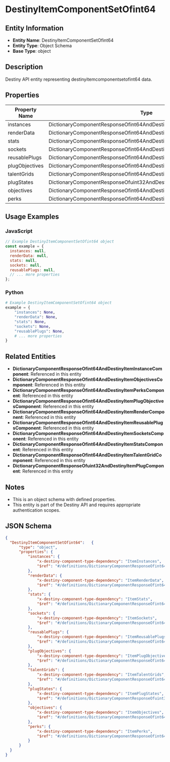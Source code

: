 # DestinyItemComponentSetOfint64

## Entity Information
- **Entity Name**: DestinyItemComponentSetOfint64
- **Entity Type**: Object Schema
- **Base Type**: object

## Description
Destiny API entity representing destinyitemcomponentsetofint64 data.

## Properties

| Property Name | Type | Description | Required |
|---------------|------|-------------|----------|
| instances | DictionaryComponentResponseOfint64AndDestinyItemInstanceComponent |  | No |
| renderData | DictionaryComponentResponseOfint64AndDestinyItemRenderComponent |  | No |
| stats | DictionaryComponentResponseOfint64AndDestinyItemStatsComponent |  | No |
| sockets | DictionaryComponentResponseOfint64AndDestinyItemSocketsComponent |  | No |
| reusablePlugs | DictionaryComponentResponseOfint64AndDestinyItemReusablePlugsComponent |  | No |
| plugObjectives | DictionaryComponentResponseOfint64AndDestinyItemPlugObjectivesComponent |  | No |
| talentGrids | DictionaryComponentResponseOfint64AndDestinyItemTalentGridComponent |  | No |
| plugStates | DictionaryComponentResponseOfuint32AndDestinyItemPlugComponent |  | No |
| objectives | DictionaryComponentResponseOfint64AndDestinyItemObjectivesComponent |  | No |
| perks | DictionaryComponentResponseOfint64AndDestinyItemPerksComponent |  | No |

## Usage Examples

### JavaScript
```javascript
// Example DestinyItemComponentSetOfint64 object
const example = {
  instances: null,
  renderData: null,
  stats: null,
  sockets: null,
  reusablePlugs: null,
  // ... more properties
};
```

### Python
```python
# Example DestinyItemComponentSetOfint64 object
example = {
    "instances": None,
    "renderData": None,
    "stats": None,
    "sockets": None,
    "reusablePlugs": None,
    # ... more properties
}
```

## Related Entities
- **DictionaryComponentResponseOfint64AndDestinyItemInstanceComponent**: Referenced in this entity
- **DictionaryComponentResponseOfint64AndDestinyItemObjectivesComponent**: Referenced in this entity
- **DictionaryComponentResponseOfint64AndDestinyItemPerksComponent**: Referenced in this entity
- **DictionaryComponentResponseOfint64AndDestinyItemPlugObjectivesComponent**: Referenced in this entity
- **DictionaryComponentResponseOfint64AndDestinyItemRenderComponent**: Referenced in this entity
- **DictionaryComponentResponseOfint64AndDestinyItemReusablePlugsComponent**: Referenced in this entity
- **DictionaryComponentResponseOfint64AndDestinyItemSocketsComponent**: Referenced in this entity
- **DictionaryComponentResponseOfint64AndDestinyItemStatsComponent**: Referenced in this entity
- **DictionaryComponentResponseOfint64AndDestinyItemTalentGridComponent**: Referenced in this entity
- **DictionaryComponentResponseOfuint32AndDestinyItemPlugComponent**: Referenced in this entity

## Notes
- This is an object schema with defined properties.
- This entity is part of the Destiny API and requires appropriate authentication scopes.

## JSON Schema
```json
{
  "DestinyItemComponentSetOfint64":   {
      "type": "object",
      "properties": {
          "instances": {
              "x-destiny-component-type-dependency": "ItemInstances",
              "$ref": "#/definitions/DictionaryComponentResponseOfint64AndDestinyItemInstanceComponent"
          },
          "renderData": {
              "x-destiny-component-type-dependency": "ItemRenderData",
              "$ref": "#/definitions/DictionaryComponentResponseOfint64AndDestinyItemRenderComponent"
          },
          "stats": {
              "x-destiny-component-type-dependency": "ItemStats",
              "$ref": "#/definitions/DictionaryComponentResponseOfint64AndDestinyItemStatsComponent"
          },
          "sockets": {
              "x-destiny-component-type-dependency": "ItemSockets",
              "$ref": "#/definitions/DictionaryComponentResponseOfint64AndDestinyItemSocketsComponent"
          },
          "reusablePlugs": {
              "x-destiny-component-type-dependency": "ItemReusablePlugs",
              "$ref": "#/definitions/DictionaryComponentResponseOfint64AndDestinyItemReusablePlugsComponent"
          },
          "plugObjectives": {
              "x-destiny-component-type-dependency": "ItemPlugObjectives",
              "$ref": "#/definitions/DictionaryComponentResponseOfint64AndDestinyItemPlugObjectivesComponent"
          },
          "talentGrids": {
              "x-destiny-component-type-dependency": "ItemTalentGrids",
              "$ref": "#/definitions/DictionaryComponentResponseOfint64AndDestinyItemTalentGridComponent"
          },
          "plugStates": {
              "x-destiny-component-type-dependency": "ItemPlugStates",
              "$ref": "#/definitions/DictionaryComponentResponseOfuint32AndDestinyItemPlugComponent"
          },
          "objectives": {
              "x-destiny-component-type-dependency": "ItemObjectives",
              "$ref": "#/definitions/DictionaryComponentResponseOfint64AndDestinyItemObjectivesComponent"
          },
          "perks": {
              "x-destiny-component-type-dependency": "ItemPerks",
              "$ref": "#/definitions/DictionaryComponentResponseOfint64AndDestinyItemPerksComponent"
          }
      }
  }
}
```
